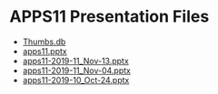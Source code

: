 <!--
This is a machine generated file, and should not be edited, as it will be overwritten with future updates.
-->

# APPS11 Presentation Files

- [Thumbs.db](https://globaleventcdn.blob.core.windows.net/assets/apps/apps11/Thumbs.db)
- [apps11.pptx](https://globaleventcdn.blob.core.windows.net/assets/apps/apps11/apps11.pptx)
- [apps11-2019-11_Nov-13.pptx](https://globaleventcdn.blob.core.windows.net/assets/apps/apps11/apps11-2019-11_Nov-13.pptx)
- [apps11-2019-11_Nov-04.pptx](https://globaleventcdn.blob.core.windows.net/assets/apps/apps11/apps11-2019-11_Nov-04.pptx)
- [apps11-2019-10_Oct-24.pptx](https://globaleventcdn.blob.core.windows.net/assets/apps/apps11/apps11-2019-10_Oct-24.pptx)


